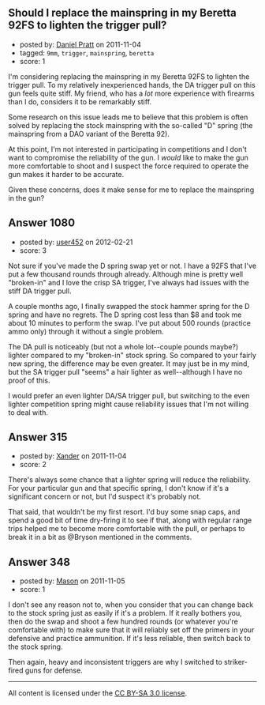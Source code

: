 ## Should I replace the mainspring in my Beretta 92FS to lighten the trigger pull?

- posted by: [Daniel Pratt](https://stackexchange.com/users/-1/26-daniel-pratt) on 2011-11-04
- tagged: `9mm`, `trigger`, `mainspring`, `beretta`
- score: 1

I'm considering replacing the mainspring in my Beretta 92FS to lighten the trigger pull. To my relatively inexperienced hands, the DA trigger pull on this gun feels quite stiff. My friend, who has a _lot_ more experience with firearms than I do, considers it to be remarkably stiff.

Some research on this issue leads me to believe that this problem is often solved by replacing the stock mainspring with the so-called "D" spring (the mainspring from a DAO variant of the Beretta 92).

At this point, I'm not interested in participating in competitions and I don't want to compromise the reliability of the gun. I _would_ like to make the gun more comfortable to shoot and I suspect the force required to operate the gun makes it harder to be accurate.

Given these concerns, does it make sense for me to replace the mainspring in the gun?


## Answer 1080

- posted by: [user452](https://stackexchange.com/users/-1/452-user452) on 2012-02-21
- score: 3

Not sure if you've made the D spring swap yet or not.
I have a 92FS that I've put a few thousand rounds through already. Although mine is pretty well "broken-in" and I love the crisp SA trigger, I've always had issues with the stiff DA trigger pull.

A couple months ago, I finally swapped the stock hammer spring for the D spring and have no regrets. The D spring cost less than $8 and took me about 10 minutes to perform the swap. I've put about 500 rounds (practice ammo only) through it without a single problem.

The DA pull is noticeably (but not a whole lot--couple pounds maybe?) lighter compared to my "broken-in" stock spring. So compared to your fairly new spring, the difference may be even greater. It may just be in my mind, but the SA trigger pull "seems" a hair lighter as well--although I have no proof of this.

I would prefer an even lighter DA/SA trigger pull, but switching to the even lighter competition spring might cause reliability issues that I'm not willing to deal with.


## Answer 315

- posted by: [Xander](https://stackexchange.com/users/-1/9-xander) on 2011-11-04
- score: 2

There's always some chance that a lighter spring will reduce the reliability.  For your particular gun and that specific spring, I don't know if it's a significant concern or not, but I'd suspect it's probably not.  

That said, that wouldn't be my first resort.  I'd buy some snap caps, and spend a good bit of time dry-firing it to see if that, along with regular range trips helped me to become more comfortable with the pull, or perhaps to break it in a bit as @Bryson mentioned in the comments.  


## Answer 348

- posted by: [Mason](https://stackexchange.com/users/-1/19-mason) on 2011-11-05
- score: 1

I don't see any reason not to, when you consider that you can change back to the stock spring just as easily if it's a problem. If it really bothers you, then do the swap and shoot a few hundred rounds (or whatever you're comfortable with) to make sure that it will reliably set off the primers in your defensive and practice ammunition. If it's less reliable, then switch back to the stock spring.

Then again, heavy and inconsistent triggers are why I switched to striker-fired guns for defense.



---

All content is licensed under the [CC BY-SA 3.0 license](https://creativecommons.org/licenses/by-sa/3.0/).

